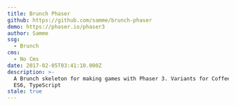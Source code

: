 ```yaml
---
title: Brunch Phaser
github: https://github.com/samme/brunch-phaser
demo: https://phaser.io/phaser3
author: Samme
ssg:
  - Brunch
cms:
  - No Cms
date: 2017-02-05T03:41:10.000Z
description: >-
  A Brunch skeleton for making games with Phaser 3. Variants for CoffeeScript,
  ES6, TypeScript
stale: true
---
```

